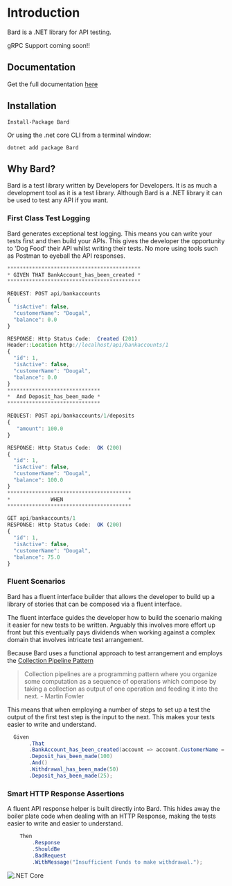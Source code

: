 
# Introduction

Bard is a .NET library for API testing.

gRPC Support coming soon!!

## Documentation

Get the full documentation [here](https://bard-1.gitbook.io/bard/)

## Installation

```text
Install-Package Bard
```

Or using the .net core CLI from a terminal window:

```text
dotnet add package Bard
```

## Why Bard?

Bard is a test library written by Developers for Developers. It is as much a development tool as it is a test library. Although Bard is a .NET library it can be used to test any API if you want.

### First Class Test Logging

Bard generates exceptional test logging. This means you can write your tests first and then build your APIs. This gives the developer the opportunity to 'Dog Food' their API whilst writing their tests. No more using tools such as Postman to eyeball the API responses.

```javascript
*******************************************
* GIVEN THAT BankAccount_has_been_created *
*******************************************

REQUEST: POST api/bankaccounts
{  
  "isActive": false,
  "customerName": "Dougal",
  "balance": 0.0
}

RESPONSE: Http Status Code:  Created (201)
Header::Location http://localhost/api/bankaccounts/1
{
  "id": 1,
  "isActive": false,
  "customerName": "Dougal",
  "balance": 0.0
}
******************************
*  And Deposit_has_been_made *
******************************

REQUEST: POST api/bankaccounts/1/deposits
{
   "amount": 100.0
}

RESPONSE: Http Status Code:  OK (200)
{
  "id": 1,
  "isActive": false,
  "customerName": "Dougal",
  "balance": 100.0
}
****************************************
*             WHEN                     *
****************************************

GET api/bankaccounts/1
RESPONSE: Http Status Code:  OK (200)
{
  "id": 1,
  "isActive": false,
  "customerName": "Dougal",
  "balance": 75.0
}

```

### Fluent Scenarios

Bard has a fluent interface builder that allows the developer to build up a library of stories that can be composed via a fluent interface.

The fluent interface guides the developer how to build the scenario making it easier for new tests to be written. Arguably this involves more effort up front but this eventually pays dividends when working against a complex domain that involves intricate test arrangement.

Because Bard uses a functional approach to test arrangement and employs the [Collection Pipeline Pattern](https://martinfowler.com/articles/collection-pipeline/) 

> Collection pipelines are a programming pattern where you organize some computation as a sequence of operations which compose by taking a collection as output of one operation and feeding it into the next. - Martin Fowler

This means that when employing a number of steps to set up a test the output of the first test step is the input to the next. This makes your tests easier to write and understand.

```csharp
  Given
       .That
       .BankAccount_has_been_created(account => account.CustomerName = "Dougal")
       .Deposit_has_been_made(100)
       .And()
       .Withdrawal_has_been_made(50)
       .Deposit_has_been_made(25);
```

### Smart HTTP Response Assertions

A fluent API response helper is built directly into Bard. This hides away the boiler plate code when dealing with an HTTP Response, making the tests easier to write and easier to understand.

```csharp
    Then
        .Response
        .ShouldBe
        .BadRequest
        .WithMessage("Insufficient Funds to make withdrawal.");
```






![.NET Core](https://github.com/sjclark76/bard/workflows/.NET%20Core/badge.svg?branch=master)
